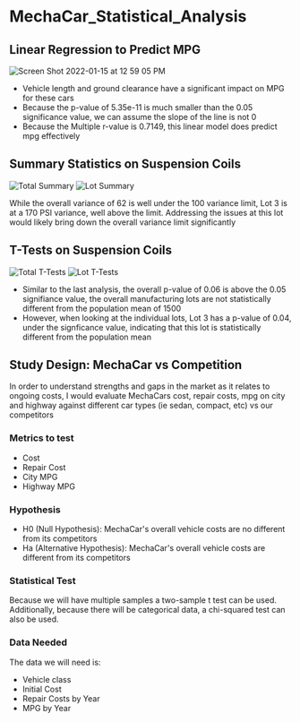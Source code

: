 # MechaCar_Statistical_Analysis

## Linear Regression to Predict MPG
![Screen Shot 2022-01-15 at 12 59 05 PM](https://user-images.githubusercontent.com/16244455/149637515-f80a3426-8fae-4589-b18b-ab4390533849.png)
- Vehicle length and ground clearance have a significant impact on MPG for these cars
- Because the p-value of 5.35e-11 is much smaller than the 0.05 significance value, we can assume the slope of the line is not 0
- Because the Multiple r-value is 0.7149, this linear model does predict mpg effectively

## Summary Statistics on Suspension Coils
![Total Summary](https://user-images.githubusercontent.com/16244455/149638801-1362b63c-5189-41eb-9204-47f48eb46b18.png)
![Lot Summary](https://user-images.githubusercontent.com/16244455/149638803-47f3f2c9-8d1e-43b7-8e3e-cd0788206feb.png)

While the overall variance of 62 is well under the 100 variance limit, Lot 3 is at a 170 PSI variance, well above the limit.  Addressing the issues at this lot would likely bring down the overall variance limit significantly

## T-Tests on Suspension Coils
![Total T-Tests](https://user-images.githubusercontent.com/16244455/149638990-658d0f67-b1e5-45f0-b950-c866cc3a1896.png)
![Lot T-Tests](https://user-images.githubusercontent.com/16244455/149638995-e3766cf0-131b-494d-881d-8d3d8ca56088.png)

- Similar to the last analysis, the overall p-value of 0.06 is above the 0.05 signifiance value, the overall manufacturing lots are not statistically different from the population mean of 1500
- However, when looking at the individual lots, Lot 3 has a p-value of 0.04, under the signficance value, indicating that this lot is statistically different from the population mean

## Study Design: MechaCar vs Competition

In order to understand strengths and gaps in the market as it relates to ongoing costs, I would evaluate MechaCars cost, repair costs, mpg on city and highway against different car types (ie sedan, compact, etc) vs our competitors

### Metrics to test
- Cost
- Repair Cost
- City MPG
- Highway MPG

### Hypothesis

- H0 (Null Hypothesis): MechaCar's overall vehicle costs are no different from its competitors
- Ha (Alternative Hypothesis): MechaCar's overall vehicle costs are different from its competitors

### Statistical Test
Because we will have multiple samples a two-sample t test can be used.  Additionally, because there will be categorical data, a chi-squared test can also be used.

### Data Needed
The data we will need is:
- Vehicle class
- Initial Cost
- Repair Costs by Year
- MPG by Year
